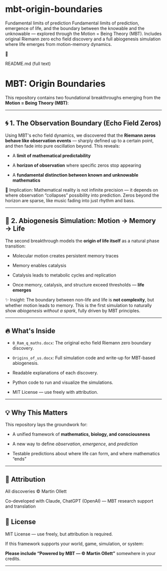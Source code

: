 # mbt-origin-boundaries
Fundamental limits of prediction
Fundamental limits of prediction, emergence of life, and the boundary between the knowable and the unknowable — explored through the Motion = Being Theory (MBT). Includes original Riemann zero echo field discovery and a full abiogenesis simulation where life emerges from motion-memory dynamics.


📘 

README.md (full text)



# MBT: Origin Boundaries



This repository contains two foundational breakthroughs emerging from the **Motion = Being Theory (MBT)**:



---

## 🌀 1. The Observation Boundary (Echo Field Zeros)



Using MBT's echo field dynamics, we discovered that the **Riemann zeros behave like observation events** — sharply defined up to a certain point, and then fade into pure oscillation beyond. This reveals:



- A **limit of mathematical predictability**

- A **horizon of observation** where specific zeros stop appearing

- A **fundamental distinction between known and unknowable mathematics**



🧠 Implication: Mathematical reality is not infinite precision — it depends on where observation “collapses” possibility into prediction. Zeros beyond the horizon are sparse, like music fading into just rhythm and bass.



---



## 🧬 2. Abiogenesis Simulation: Motion → Memory → Life



The second breakthrough models the **origin of life itself** as a natural phase transition:



- Molecular motion creates persistent memory traces

- Memory enables catalysis

- Catalysis leads to metabolic cycles and replication

- Once memory, catalysis, and structure exceed thresholds — **life emerges**



✨ Insight: The boundary between non-life and life is **not complexity**, but whether motion leads to memory. This is the first simulation to naturally show *abiogenesis without a spark*, fully driven by MBT principles.



---



## 🔥 What's Inside



- `0_Ram_q_maths.docx`: The original echo field Riemann zero boundary discovery.

- `Origins_of_us.docx`: Full simulation code and write-up for MBT-based abiogenesis.

- Readable explanations of each discovery.

- Python code to run and visualize the simulations.

- MIT License — use freely with attribution.



---



## 💡 Why This Matters



This repository lays the groundwork for:

- A unified framework of **mathematics, biology, and consciousness**

- A new way to define *observation*, *emergence*, and *prediction*

- Testable predictions about where life can form, and where mathematics “ends”



---
## 👤 Attribution

All discoveries © Martin Ollett  

Co-developed with Claude, ChatGPT (OpenAI) — MBT research support and translation


## 📜 License



MIT License — use freely, but attribution is required.  

If this framework supports your world, game, simulation, or system:  

**Please include “Powered by MBT — © Martin Ollett”** somewhere in your credits.



---

